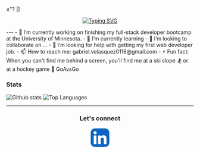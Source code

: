 ≤"?
|]<div align=center>
    <a href="https://git.io/typing-svg"><img src="https://readme-typing-svg.herokuapp.com?font=Fira+Code&duration=5000&pause=500&color=0099ff&center=true&vCenter=true&width=500&lines=Hi!+I'm+Gabe;Mobile+first+builds;User+friendly+UI" alt="Typing SVG" /></a>
</div>
---
- 🔭 I’m currently working on finishing my full-stack developer bootcamp at the University of Minnesota.
- 🌱 I’m currently learning 
- 👯 I’m looking to collaborate on ...
- 🤔 I’m looking for help with getting my first web developer job. 
- 📫 How to reach me: gabriel.velasquez0116@gmail.com
- ⚡ Fun fact: When you can't find me behind a screen, you'll find me at a ski slope 🏂 or at a hockey game 🏒 GoAvsGo


### Stats
![Github stats](https://github-readme-stats.vercel.app/api?username=gabe-velasquez&count_private=true)
![Top Languages](https://github-readme-stats-anuraghazra1.vercel.app/api/top-langs/?username=gabe-velasquez&theme=dark&hide_border=false&no-bg=true&no-frame=true&langs_count=10)

---
<h3 align="center">Let's connect</h3>
<p align="center">
<a href="https://www.linkedin.com/in/gabriel-velasquez-/" target="blank"><img align="center" src="https://github.com/tandpfun/skill-icons/blob/main/icons/LinkedIn.svg" alt="gabe-velasquez" height="50" width="50" /></a>
